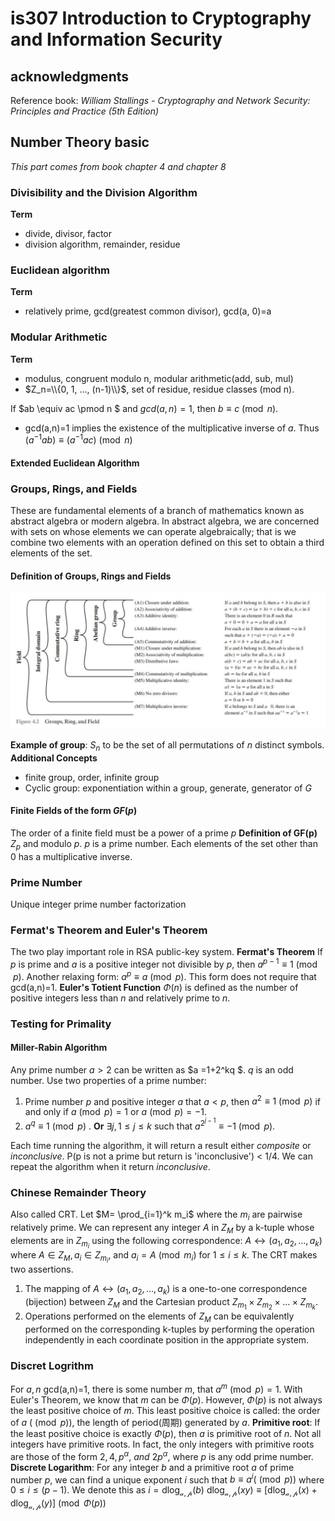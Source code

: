 # is307 Introduction to Cryptography and Information Security

## acknowledgments
Reference book: *William Stallings - Cryptography and Network Security: Principles and Practice (5th Edition)*


## Number Theory basic 
*This part comes from book chapter 4 and chapter 8*
### Divisibility and the Division Algorithm 
**Term** 
- divide, divisor, factor 
- division algorithm, remainder, residue

### Euclidean algorithm 
**Term**
- relatively prime, gcd(greatest common divisor), 
gcd(a, 0)=a 

### Modular Arithmetic
**Term**
- modulus, congruent modulo n, modular arithmetic(add, sub, mul)
- $Z_n=\\{0, 1, ..., (n-1)\\}$, set of residue, residue classes (mod n).

If $ab \equiv ac \pmod n $ and $gcd(a, n)=1$, then $b \equiv c \pmod n$. 
- gcd(a,n)=1 implies the existence of the multiplicative inverse of $a$. Thus $(a^{-1}ab) \equiv (a^{-1}ac) \pmod n$

#### Extended Euclidean Algorithm 

### Groups, Rings, and Fields 
These are fundamental elements of a branch of mathematics known as abstract algebra or modern algebra. In abstract algebra, we are concerned with sets on whose elements we can operate algebraically; that is we combine two elements with an operation defined on this set to obtain a third elements of the set. 

#### Definition of Groups, Rings and Fields
![definition of groups, ring and field](./images/DefinitionOfGroupsRingField.JPG)

**Example of group**: $S_n$ to be the set of all permutations of $n$ distinct symbols.
**Additional Concepts** 
- finite group, order, infinite group 
- Cyclic group: exponentiation within a group, generate, generator of $G$

#### Finite Fields of the form $GF(p)$
The order of a finite field must be a power of a prime $p$
**Definition of GF(p)** $Z_p$ and modulo $p$. $p$ is a prime number.
Each elements of the set other than 0 has a multiplicative inverse.

### Prime Number 
Unique integer prime number factorization

### Fermat's Theorem and Euler's Theorem 
The two play important role in RSA public-key system.
**Fermat's Theorem**
If $p$ is prime and $a$ is a positive integer not divisible by $p$, then $a^{p-1} \equiv 1 \pmod p$.
Another relaxing form: $a^p \equiv a \pmod p$. This form does not require that gcd(a,n)=1.
**Euler's Totient Function**
$\Phi(n)$ is defined as the number of positive integers less than $n$ and relatively prime to $n$. 

### Testing for Primality
#### Miller-Rabin Algorithm 
Any prime number $a>2$ can be written as $a =1+2^kq $. $q$ is an odd number. Use two properties of a prime number:
1. Prime number $p$ and positive integer $a$ that $a < p$, then $a^2 \equiv 1 \pmod p$ if and only if $a \pmod p = 1$ or $a \pmod p = -1$.
2. $a^q \equiv 1 \pmod p$ . **Or** $\exists j, 1 \leq j \leq k$ such that $a^{2^{j-1}} \equiv -1 \pmod p$.

Each time running the algorithm, it will return a result either *composite* or *inconclusive*. P(p is not a prime but return is 'inconclusive') < 1/4. We can repeat the algorithm when it return *inconclusive*.

### Chinese Remainder Theory
Also called CRT. 
Let $M= \prod_{i=1}^k m_i$ where the $m_i$ are pairwise relatively prime. We can represent any integer $A$ in $Z_M$ by a k-tuple whose elements are in $Z_{m_i}$ using the following correspondence: $A \leftrightarrow (a_1, a_2, ...,a_k)$ where $A \in Z_M, a_i \in Z_{m_i}$, and $a_i=A \pmod m_i$ for $1 \leq i \leq k$. The CRT makes two assertions.
1. The mapping of $A \leftrightarrow (a_1, a_2, ...,a_k)$ is a one-to-one correspondence (bijection) between $Z_M$ and the Cartesian product $Z_{m_1} \times Z_{m_2} \times ... \times Z_{m_k}$. 
2. Operations performed on the elements of $Z_M$ can be equivalently performed on the corresponding k-tuples by performing the operation independently in each coordinate position in the appropriate system.

### Discret Logrithm
For $a, n$ gcd(a,n)=1, there is some number $m$, that $a^m \pmod p=1$. With Euler's Theorem, we know that $m$ can be $\Phi(p)$. 
However, $\Phi(p)$ is not always the least positive choice of $m$.
This least positive choice is called: the order of $a \ (\pmod p)$, the length of period(周期) generated by $a$.
**Primitive root**: If the least positive choice is exactly $\Phi(p)$, then $a$ is primitive root of $n$.
Not all integers have primitive roots. In fact, the only integers with primitive roots are those of the form $2, 4, p^\alpha, \ and \ 2p^\alpha$, where $p$ is any odd prime number.
**Discrete Logarithm**: For any integer $b$ and a primitive root $a$ of prime number $p$, we can find a unique exponent $i$ such that $b \equiv a^i (\pmod p)$ where $0 \leq i \leq (p-1)$. We denote this as $i = \mathrm{dlog_\mathcal{a,p}}(b)$
$\mathrm{dlog_\mathcal{a,p}}(xy) \equiv [\mathrm{dlog_\mathcal{a,p}}(x)+\mathrm{dlog_\mathcal{a,p}}(y)] \pmod {\Phi(p)}$


